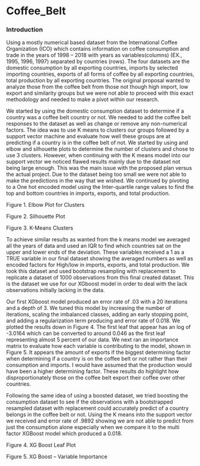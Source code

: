 # Coffee_Belt

### Introduction
Using a mostly numerical based dataset from the International Coffee Organization (ICO) which contains information on coffee consumption and trade in the years of 1998 – 2018 with years as variables(columns) (EX., 1995, 1996, 1997) separated by countries (rows). The four datasets are the domestic consumption by all exporting countries, imports by selected importing countries, exports of all forms of coffee by all exporting countries, total production by all exporting countries. The original proposal wanted to analyze those from the coffee belt from those not though high import, low export and similarity groups but we were not able to proceed with this exact methodology and needed to make a pivot within our research. 

We started by using the domestic consumption dataset to determine if a country was a coffee belt country or not. We needed to add the coffee belt responses to the dataset as well as change or remove any non-numerical factors. The idea was to use K means to clusters our groups followed by a support vector machine and evaluate how well these groups are at predicting if a country is in the coffee belt of not.  We started by using and elbow and silhouette plots to determine the number of clusters and chose to use 3 clusters. However, when continuing with the K means model into our support vector we noticed flawed results mainly due to the dataset not being large enough. This was the main issue with the proposed plan versus the actual project. Due to the dataset being too small we were not able to make the predictions in the way that we wished. We continued by pivoting to a One hot encoded model using the Inter-quartile range values to find the top and bottom countries in imports, exports, and total production. 


Figure 1. Elbow Plot for Clusters
 

Figure 2. Silhouette Plot


Figure 3. K-Means Clusters
 


To achieve similar results as wanted from the k means model we averaged all the years of data and used an IQR to find which countries sat on the upper and lower ends of the deviation. These variables received a 1 as a TRUE variable in our final dataset showing the averaged numbers as well as encoded factors for High/low in imports, exports, and total production.  We took this dataset and used bootstrap resampling with replacement to replicate a dataset of 1000 observations from this final created dataset. This is the dataset we use for our XGboost model in order to deal with the lack observations initially lacking in the data.

Our first XGboost model produced an error rate of .03 with a 20 iterations and a depth of 3. We tuned this model by increasing the number of iterations, scaling the imbalanced classes,  adding an early stopping point, and adding a regularization term producing and error rate of 0.018. We plotted the results down in Figure 4. The first leaf that appear has an log of -3.0164 which can be converted to around 0.046 as the first leaf representing almost 5 percent of our data. We next ran an importance matrix to evaluate how each variable is contributing to the model, shown in Figure 5. It appears the amount of exports if the biggest determining factor when determining if a country is on the coffee belt or not rather than their consumption and imports. I would have assumed that the production would have been a higher determining factor. These results do highlight how disproportionately those on the coffee belt export their coffee over other countries.

Following the same idea of using a boosted dataset, we tried boosting the consumption dataset to see if the observations with a bootstrapped resampled dataset with replacement could accurately predict of a country belongs in the coffee belt or not. Using the K means into the support vector we received and error rate of .9892 showing we are not able to predict from just the consumption alone especially when we compare it to the multi factor XGBoost model which produced a 0.018. 


Figure 4. XG Boost Leaf Plot


Figure 5. XG Boost – Variable Importance
 

